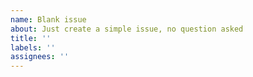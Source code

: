 ```yaml
---
name: Blank issue
about: Just create a simple issue, no question asked
title: ''
labels: ''
assignees: ''
---
```

